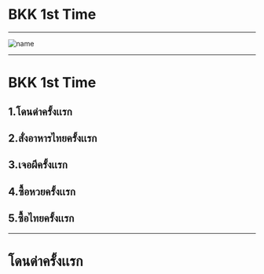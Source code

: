 # BKK 1st Time #

---

![name](https://scontent.fkkc2-1.fna.fbcdn.net/v/t1.15752-9/78326865_601446323934668_2973275936260096000_n.png?_nc_cat=111&_nc_eui2=AeHlNvPbKvrAMgvKlnRZDDe12lTIimEc0WbdOiqXBfNaFxu9FehqScipe1NGs3ajBJRga0AGdbb3RTt8zC9PWXtYdBnSxNqM1ECie1I0o3bvFQ&_nc_ohc=usgbaJE-oE4AQlDxBqiqWLqLdKEPhHbYW-Oahsym5_A3Z7m4MvwJF0BDA&_nc_ht=scontent.fkkc2-1.fna&oh=cc8c007d8fc9a55d2b4dafba2f9702b3&oe=5E7CC1E9)

---
# BKK 1st Time 
 ## 1.โดนด่าครั้งเเรก
 ## 2.สั่งอาหารไทยครั้งเเรก
 ## 3.เจอผีครั้งเเรก
 ## 4.ซื้อหวยครั้งเเรก
 ## 5.ซื้อไทยครั้งเเรก
---
# โดนด่าครั้งเเรก #
